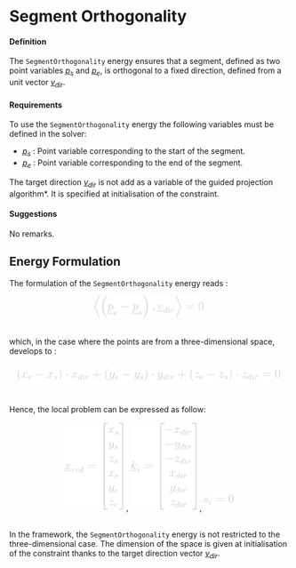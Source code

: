 # Segment Orthogonality

#### Definition

The `SegmentOrthogonality` energy ensures that a segment, defined as two point variables <em><span style="text-decoration : underline">p</span><sub>s</sub></em> and <em><span style="text-decoration : underline">p</span><sub>e</sub></em>, is orthogonal to a fixed direction, defined from a unit vector <em><span style="text-decoration : underline">v</span><sub>dir</sub></span></em>.

#### Requirements

To use the `SegmentOrthogonality` energy the following variables must be defined in the solver:
- <em><span style="text-decoration : underline">p</span><sub>s</sub></em> : Point variable corresponding to the start of the segment.
- <em><span style="text-decoration : underline">p</span><sub>e</sub></em> : Point variable corresponding to the end of the segment.

The target direction <em><span style="text-decoration : underline">v</span><sub>dir</sub></span></em> is not add as a variable of the guided projection algorithm*. It is specified at initialisation of the constraint.

#### Suggestions

No remarks.

## Energy Formulation

The formulation of the `SegmentOrthogonality` energy reads :

<center>
  <img src="../../Images/GuidedProjection/EnergyTypes/SegmentOrthogonality/SegmentOrthogonality-Formulation.svg" alt="Formulation of the SegmentOrthogonality energy" height="40"/>
  <!--  Raw LaTeX : \left < \left ( \underline{p}_{e} - \underline{p}_{s} \right ) , \underline{v}_{dir} \right > = 0 -->
  <br></br>
</center>

which, in the case where the points are from a three-dimensional space, develops to :

<center>
  <img src="../../Images/GuidedProjection/EnergyTypes/SegmentOrthogonality/SegmentOrthogonality-Developed.svg" alt="Developed formulation of the SegmentOrthogonality energy" height="40"/>
  <!--  Raw LaTeX : \left ( x_{e} - x_{s} \right ) \cdot x_{dir} + \left ( y_{e} - y_{s} \right ) \cdot y_{dir} + \left ( z_{e} - z_{s} \right ) \cdot z_{dir}= 0 -->
  <br></br>
</center>

Hence, the local problem can be expressed as follow:

<center>
  <img src="../../Images/GuidedProjection/EnergyTypes/SegmentOrthogonality/SegmentOrthogonality-xReduced.svg" alt="Reduced vector x for the SegmentOrthogonality constraint" height="160"/>
  <!-- Raw LaTeX : \underline{x}_{red} = \begin{bmatrix} x_{s} \\ y_{s} \\ z_{s} \\ x_{e} \\ y_{e} \\ z_{e} \\ \end{bmatrix} -->
  ,
  <img src="../../Images/GuidedProjection/EnergyTypes/SegmentOrthogonality/SegmentOrthogonality-ki.svg" alt="Linear part of the SegmentOrthogonality constraint" height="160"/>
  <!-- Raw LaTeX : \underline{k}_{i} = \begin{bmatrix} -x_{dir} \\ -y_{dir} \\ -z_{dir} \\ x_{dir} \\ y_{dir} \\ z_{dir} \\ \end{bmatrix} -->
  ,
  <img src="../../Images/GuidedProjection/EnergyTypes/SegmentOrthogonality/SegmentOrthogonality-si.svg" alt="Constant part of the SegmentOrthogonality constraint" height="40"/>
  <!-- Raw LaTeX : s_{i} = 0 -->
  <br></br>
</center>

In the framework, the `SegmentOrthogonality` energy is not restricted to the three-dimensional case. The dimension of the space is given at initialisation of the constraint thanks to the target direction vector <em><span style="text-decoration : underline">v</span><sub>dir</sub></span></em>.
